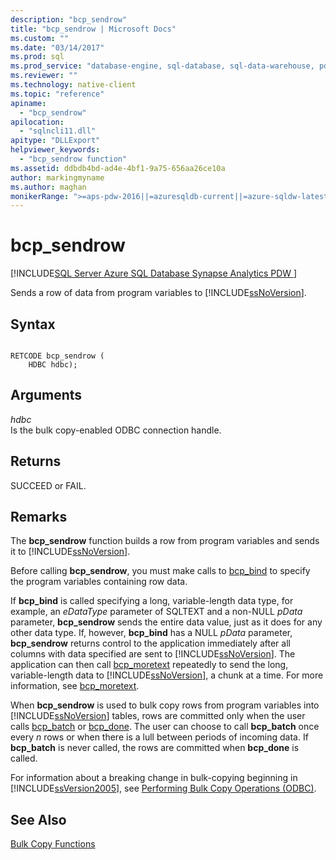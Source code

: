 ```yaml
---
description: "bcp_sendrow"
title: "bcp_sendrow | Microsoft Docs"
ms.custom: ""
ms.date: "03/14/2017"
ms.prod: sql
ms.prod_service: "database-engine, sql-database, sql-data-warehouse, pdw"
ms.reviewer: ""
ms.technology: native-client
ms.topic: "reference"
apiname: 
  - "bcp_sendrow"
apilocation: 
  - "sqlncli11.dll"
apitype: "DLLExport"
helpviewer_keywords: 
  - "bcp_sendrow function"
ms.assetid: ddbdb4bd-ad4e-4bf1-9a75-656aa26ce10a
author: markingmyname
ms.author: maghan
monikerRange: ">=aps-pdw-2016||=azuresqldb-current||=azure-sqldw-latest||>=sql-server-2016||=sqlallproducts-allversions||>=sql-server-linux-2017||=azuresqldb-mi-current"
---
```

# bcp_sendrow
[!INCLUDE[SQL Server Azure SQL Database Synapse Analytics PDW ](../../includes/applies-to-version/sql-asdb-asdbmi-asa-pdw.md)]

  Sends a row of data from program variables to [!INCLUDE[ssNoVersion](../../includes/ssnoversion-md.md)].  
  
## Syntax  
  
```  
  
RETCODE bcp_sendrow (  
    HDBC hdbc);  
```  
  
## Arguments  
 *hdbc*  
 Is the bulk copy-enabled ODBC connection handle.  
  
## Returns  
 SUCCEED or FAIL.  
  
## Remarks  
 The **bcp_sendrow** function builds a row from program variables and sends it to [!INCLUDE[ssNoVersion](../../includes/ssnoversion-md.md)].  
  
 Before calling **bcp_sendrow**, you must make calls to [bcp_bind](../../relational-databases/native-client-odbc-extensions-bulk-copy-functions/bcp-bind.md) to specify the program variables containing row data.  
  
 If **bcp_bind** is called specifying a long, variable-length data type, for example, an *eDataType* parameter of SQLTEXT and a non-NULL *pData* parameter, **bcp_sendrow** sends the entire data value, just as it does for any other data type. If, however, **bcp_bind** has a NULL *pData* parameter, **bcp_sendrow** returns control to the application immediately after all columns with data specified are sent to [!INCLUDE[ssNoVersion](../../includes/ssnoversion-md.md)]. The application can then call [bcp_moretext](../../relational-databases/native-client-odbc-extensions-bulk-copy-functions/bcp-moretext.md) repeatedly to send the long, variable-length data to [!INCLUDE[ssNoVersion](../../includes/ssnoversion-md.md)], a chunk at a time. For more information, see [bcp_moretext](../../relational-databases/native-client-odbc-extensions-bulk-copy-functions/bcp-moretext.md).  
  
 When **bcp_sendrow** is used to bulk copy rows from program variables into [!INCLUDE[ssNoVersion](../../includes/ssnoversion-md.md)] tables, rows are committed only when the user calls [bcp_batch](../../relational-databases/native-client-odbc-extensions-bulk-copy-functions/bcp-batch.md) or [bcp_done](../../relational-databases/native-client-odbc-extensions-bulk-copy-functions/bcp-done.md). The user can choose to call **bcp_batch** once every *n* rows or when there is a lull between periods of incoming data. If **bcp_batch** is never called, the rows are committed when **bcp_done** is called.  
  
 For information about a breaking change in bulk-copying beginning in [!INCLUDE[ssVersion2005](../../includes/ssversion2005-md.md)], see [Performing Bulk Copy Operations &#40;ODBC&#41;](../../relational-databases/native-client-odbc-bulk-copy-operations/performing-bulk-copy-operations-odbc.md).  
  
## See Also  
 [Bulk Copy Functions](../../relational-databases/native-client-odbc-extensions-bulk-copy-functions/sql-server-driver-extensions-bulk-copy-functions.md)  
  
  
